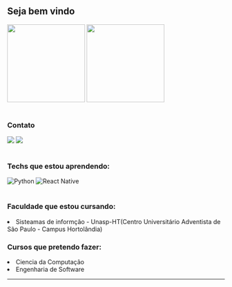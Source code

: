 <!-- dasda -->

## Seja bem vindo
<div>
 <img height="180em" src="https://github-readme-stats.vercel.app/api?username=Guilherme-Octavio&show_icons=true&theme=radical&include_all_commits=true&count_private=true"/>
 <img height="180em" src="https://github-readme-stats.vercel.app/api/top-langs/?username=Guilherme-Octavio&layout=compact&langs_count=7&theme=radical"/>
</div></br>
<div>
<h3>Contato</h3>
<a href = "mailto:guilhermeoctavio01@gmail.com"><img src="https://img.shields.io/badge/-Gmail-%23333?style=for-the-badge&logo=gmail&logoColor=white" target="_blank"></a>
<a href = "https://wa.me/5519971232324"><img src="https://img.shields.io/badge/WhatsApp-25D366?style=for-the-badge&logo=whatsapp&logoColor=white" target="_blank"></a></br>
</div></br>
<div>
<h3>Techs que estou aprendendo: </h3>
<!-- <img src="https://img.shields.io/badge/HTML5-E34F26?style=for-the-badge&logo=html5&logoColor=white" target="_blank" alt="HTML">
<img src="https://img.shields.io/badge/CSS3-1572B6?style=for-the-badge&logo=css3&logoColor=white" target="_blank" alt="CSS"> -->
<!-- <img src="https://img.shields.io/badge/PHP-777BB4?style=for-the-badge&logo=php&logoColor=white" target="_blank" alt="PHP"> -->
<!-- <img src="https://img.shields.io/badge/MySQL-00000F?style=for-the-badge&logo=mysql&logoColor=white" target="_blank" alt="SQL"> -->
<!-- <img src="https://img.shields.io/badge/C%23-239120?style=for-the-badge&logo=c-sharp&logoColor=white" target="_blank" alt="C#"> -->
<!-- <img src="https://img.shields.io/badge/C%2B%2B-00599C?style=for-the-badge&logo=c%2B%2B&logoColor=white" target="_blank" alt="C++"> -->
<img src="https://img.shields.io/badge/Python-14354C?style=for-the-badge&logo=python&logoColor=white" target="_blank" alt="Python">
<img src="https://img.shields.io/badge/React_Native-20232A?style=for-the-badge&logo=react&logoColor=61DAFB" target="_blank" alt="React Native">
<!-- <img src="https://img.shields.io/badge/Unity-100000?style=for-the-badge&logo=unity&logoColor=white" target="_blank" alt="Unity"> -->
</div></br>
<h3>Faculdade que estou cursando:</h3>
<li>Sisteamas de informção - Unasp-HT(Centro Universitário Adventista de São Paulo - Campus Hortolândia)</li>
<h3>Cursos que pretendo fazer: </h3>
 <li>Ciencia da Computação</li>
 <li>Engenharia de Software</li>
<hr>
